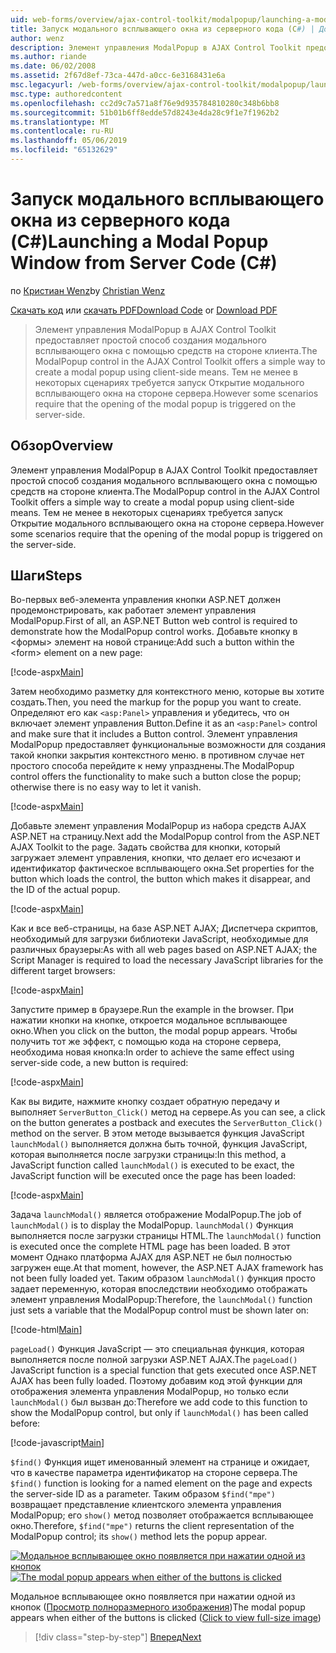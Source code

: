 ```yaml
---
uid: web-forms/overview/ajax-control-toolkit/modalpopup/launching-a-modal-popup-window-from-server-code-cs
title: Запуск модального всплывающего окна из серверного кода (C#) | Документация Майкрософт
author: wenz
description: Элемент управления ModalPopup в AJAX Control Toolkit предоставляет простой способ создания модального всплывающего окна с помощью средств на стороне клиента. Тем не менее в некоторых сценариях требуется, t...
ms.author: riande
ms.date: 06/02/2008
ms.assetid: 2f67d8ef-73ca-447d-a0cc-6e3168431e6a
msc.legacyurl: /web-forms/overview/ajax-control-toolkit/modalpopup/launching-a-modal-popup-window-from-server-code-cs
msc.type: authoredcontent
ms.openlocfilehash: cc2d9c7a571a8f76e9d935784810280c348b6bb8
ms.sourcegitcommit: 51b01b6ff8edde57d8243e4da28c9f1e7f1962b2
ms.translationtype: MT
ms.contentlocale: ru-RU
ms.lasthandoff: 05/06/2019
ms.locfileid: "65132629"
---
```

# <a name="launching-a-modal-popup-window-from-server-code-c"></a><span data-ttu-id="247a8-104">Запуск модального всплывающего окна из серверного кода (C#)</span><span class="sxs-lookup"><span data-stu-id="247a8-104">Launching a Modal Popup Window from Server Code (C#)</span></span>

<span data-ttu-id="247a8-105">по [Кристиан Wenz](https://github.com/wenz)</span><span class="sxs-lookup"><span data-stu-id="247a8-105">by [Christian Wenz](https://github.com/wenz)</span></span>

<span data-ttu-id="247a8-106">[Скачать код](http://download.microsoft.com/download/2/4/0/24052038-f942-4336-905b-b60ae56f0dd5/ModalPopup1.cs.zip) или [скачать PDF](http://download.microsoft.com/download/b/6/a/b6ae89ee-df69-4c87-9bfb-ad1eb2b23373/modalpopup1CS.pdf)</span><span class="sxs-lookup"><span data-stu-id="247a8-106">[Download Code](http://download.microsoft.com/download/2/4/0/24052038-f942-4336-905b-b60ae56f0dd5/ModalPopup1.cs.zip) or [Download PDF](http://download.microsoft.com/download/b/6/a/b6ae89ee-df69-4c87-9bfb-ad1eb2b23373/modalpopup1CS.pdf)</span></span>

> <span data-ttu-id="247a8-107">Элемент управления ModalPopup в AJAX Control Toolkit предоставляет простой способ создания модального всплывающего окна с помощью средств на стороне клиента.</span><span class="sxs-lookup"><span data-stu-id="247a8-107">The ModalPopup control in the AJAX Control Toolkit offers a simple way to create a modal popup using client-side means.</span></span> <span data-ttu-id="247a8-108">Тем не менее в некоторых сценариях требуется запуск Открытие модального всплывающего окна на стороне сервера.</span><span class="sxs-lookup"><span data-stu-id="247a8-108">However some scenarios require that the opening of the modal popup is triggered on the server-side.</span></span>

## <a name="overview"></a><span data-ttu-id="247a8-109">Обзор</span><span class="sxs-lookup"><span data-stu-id="247a8-109">Overview</span></span>

<span data-ttu-id="247a8-110">Элемент управления ModalPopup в AJAX Control Toolkit предоставляет простой способ создания модального всплывающего окна с помощью средств на стороне клиента.</span><span class="sxs-lookup"><span data-stu-id="247a8-110">The ModalPopup control in the AJAX Control Toolkit offers a simple way to create a modal popup using client-side means.</span></span> <span data-ttu-id="247a8-111">Тем не менее в некоторых сценариях требуется запуск Открытие модального всплывающего окна на стороне сервера.</span><span class="sxs-lookup"><span data-stu-id="247a8-111">However some scenarios require that the opening of the modal popup is triggered on the server-side.</span></span>

## <a name="steps"></a><span data-ttu-id="247a8-112">Шаги</span><span class="sxs-lookup"><span data-stu-id="247a8-112">Steps</span></span>

<span data-ttu-id="247a8-113">Во-первых веб-элемента управления кнопки ASP.NET должен продемонстрировать, как работает элемент управления ModalPopup.</span><span class="sxs-lookup"><span data-stu-id="247a8-113">First of all, an ASP.NET Button web control is required to demonstrate how the ModalPopup control works.</span></span> <span data-ttu-id="247a8-114">Добавьте кнопку в &lt;формы&gt; элемент на новой странице:</span><span class="sxs-lookup"><span data-stu-id="247a8-114">Add such a button within the &lt;form&gt; element on a new page:</span></span>

[!code-aspx[Main](launching-a-modal-popup-window-from-server-code-cs/samples/sample1.aspx)]

<span data-ttu-id="247a8-115">Затем необходимо разметку для контекстного меню, которые вы хотите создать.</span><span class="sxs-lookup"><span data-stu-id="247a8-115">Then, you need the markup for the popup you want to create.</span></span> <span data-ttu-id="247a8-116">Определяют его как `<asp:Panel>` управления и убедитесь, что он включает элемент управления Button.</span><span class="sxs-lookup"><span data-stu-id="247a8-116">Define it as an `<asp:Panel>` control and make sure that it includes a Button control.</span></span> <span data-ttu-id="247a8-117">Элемент управления ModalPopup предоставляет функциональные возможности для создания такой кнопки закрытия контекстного меню. в противном случае нет простого способа перейдите к нему упразднены.</span><span class="sxs-lookup"><span data-stu-id="247a8-117">The ModalPopup control offers the functionality to make such a button close the popup; otherwise there is no easy way to let it vanish.</span></span>

[!code-aspx[Main](launching-a-modal-popup-window-from-server-code-cs/samples/sample2.aspx)]

<span data-ttu-id="247a8-118">Добавьте элемент управления ModalPopup из набора средств AJAX ASP.NET на страницу.</span><span class="sxs-lookup"><span data-stu-id="247a8-118">Next add the ModalPopup control from the ASP.NET AJAX Toolkit to the page.</span></span> <span data-ttu-id="247a8-119">Задать свойства для кнопки, который загружает элемент управления, кнопки, что делает его исчезают и идентификатор фактическое всплывающего окна.</span><span class="sxs-lookup"><span data-stu-id="247a8-119">Set properties for the button which loads the control, the button which makes it disappear, and the ID of the actual popup.</span></span>

[!code-aspx[Main](launching-a-modal-popup-window-from-server-code-cs/samples/sample3.aspx)]

<span data-ttu-id="247a8-120">Как и все веб-страницы, на базе ASP.NET AJAX; Диспетчера скриптов, необходимый для загрузки библиотеки JavaScript, необходимые для различных браузеры:</span><span class="sxs-lookup"><span data-stu-id="247a8-120">As with all web pages based on ASP.NET AJAX; the Script Manager is required to load the necessary JavaScript libraries for the different target browsers:</span></span>

[!code-aspx[Main](launching-a-modal-popup-window-from-server-code-cs/samples/sample4.aspx)]

<span data-ttu-id="247a8-121">Запустите пример в браузере.</span><span class="sxs-lookup"><span data-stu-id="247a8-121">Run the example in the browser.</span></span> <span data-ttu-id="247a8-122">При нажатии кнопки на кнопке, откроется модальное всплывающее окно.</span><span class="sxs-lookup"><span data-stu-id="247a8-122">When you click on the button, the modal popup appears.</span></span> <span data-ttu-id="247a8-123">Чтобы получить тот же эффект, с помощью кода на стороне сервера, необходима новая кнопка:</span><span class="sxs-lookup"><span data-stu-id="247a8-123">In order to achieve the same effect using server-side code, a new button is required:</span></span>

[!code-aspx[Main](launching-a-modal-popup-window-from-server-code-cs/samples/sample5.aspx)]

<span data-ttu-id="247a8-124">Как вы видите, нажмите кнопку создает обратную передачу и выполняет `ServerButton_Click()` метод на сервере.</span><span class="sxs-lookup"><span data-stu-id="247a8-124">As you can see, a click on the button generates a postback and executes the `ServerButton_Click()` method on the server.</span></span> <span data-ttu-id="247a8-125">В этом методе вызывается функция JavaScript `launchModal()` выполняется должна быть точной, функция JavaScript, которая выполняется после загрузки страницы:</span><span class="sxs-lookup"><span data-stu-id="247a8-125">In this method, a JavaScript function called `launchModal()` is executed to be exact, the JavaScript function will be executed once the page has been loaded:</span></span>

[!code-aspx[Main](launching-a-modal-popup-window-from-server-code-cs/samples/sample6.aspx)]

<span data-ttu-id="247a8-126">Задача `launchModal()` является отображение ModalPopup.</span><span class="sxs-lookup"><span data-stu-id="247a8-126">The job of `launchModal()` is to display the ModalPopup.</span></span> <span data-ttu-id="247a8-127">`launchModal()` Функция выполняется после загрузки страницы HTML.</span><span class="sxs-lookup"><span data-stu-id="247a8-127">The `launchModal()` function is executed once the complete HTML page has been loaded.</span></span> <span data-ttu-id="247a8-128">В этот момент Однако платформа AJAX для ASP.NET не был полностью загружен еще.</span><span class="sxs-lookup"><span data-stu-id="247a8-128">At that moment, however, the ASP.NET AJAX framework has not been fully loaded yet.</span></span> <span data-ttu-id="247a8-129">Таким образом `launchModal()` функция просто задает переменную, которая впоследствии необходимо отображать элемент управления ModalPopup:</span><span class="sxs-lookup"><span data-stu-id="247a8-129">Therefore, the `launchModal()` function just sets a variable that the ModalPopup control must be shown later on:</span></span>

[!code-html[Main](launching-a-modal-popup-window-from-server-code-cs/samples/sample7.html)]

<span data-ttu-id="247a8-130">`pageLoad()` Функция JavaScript — это специальная функция, которая выполняется после полной загрузки ASP.NET AJAX.</span><span class="sxs-lookup"><span data-stu-id="247a8-130">The `pageLoad()` JavaScript function is a special function that gets executed once ASP.NET AJAX has been fully loaded.</span></span> <span data-ttu-id="247a8-131">Поэтому добавим код этой функции для отображения элемента управления ModalPopup, но только если `launchModal()` был вызван до:</span><span class="sxs-lookup"><span data-stu-id="247a8-131">Therefore we add code to this function to show the ModalPopup control, but only if `launchModal()` has been called before:</span></span>

[!code-javascript[Main](launching-a-modal-popup-window-from-server-code-cs/samples/sample8.js)]

<span data-ttu-id="247a8-132">`$find()` Функция ищет именованный элемент на странице и ожидает, что в качестве параметра идентификатор на стороне сервера.</span><span class="sxs-lookup"><span data-stu-id="247a8-132">The `$find()` function is looking for a named element on the page and expects the server-side ID as a parameter.</span></span> <span data-ttu-id="247a8-133">Таким образом `$find("mpe")` возвращает представление клиентского элемента управления ModalPopup; его `show()` метод позволяет отображается всплывающее окно.</span><span class="sxs-lookup"><span data-stu-id="247a8-133">Therefore, `$find("mpe")` returns the client representation of the ModalPopup control; its `show()` method lets the popup appear.</span></span>

<span data-ttu-id="247a8-134">[![Модальное всплывающее окно появляется при нажатии одной из кнопок](launching-a-modal-popup-window-from-server-code-cs/_static/image2.png)](launching-a-modal-popup-window-from-server-code-cs/_static/image1.png)</span><span class="sxs-lookup"><span data-stu-id="247a8-134">[![The modal popup appears when either of the buttons is clicked](launching-a-modal-popup-window-from-server-code-cs/_static/image2.png)](launching-a-modal-popup-window-from-server-code-cs/_static/image1.png)</span></span>

<span data-ttu-id="247a8-135">Модальное всплывающее окно появляется при нажатии одной из кнопок ([Просмотр полноразмерного изображения](launching-a-modal-popup-window-from-server-code-cs/_static/image3.png))</span><span class="sxs-lookup"><span data-stu-id="247a8-135">The modal popup appears when either of the buttons is clicked ([Click to view full-size image](launching-a-modal-popup-window-from-server-code-cs/_static/image3.png))</span></span>

> [!div class="step-by-step"]
> [<span data-ttu-id="247a8-136">Вперед</span><span class="sxs-lookup"><span data-stu-id="247a8-136">Next</span></span>](using-modalpopup-with-a-repeater-control-cs.md)
